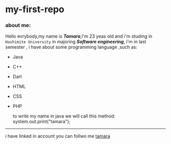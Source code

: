 # my-first-repo
### about me:

Hello evrybody,my name is ***Tamara***,I'm 23 yeas old and i'm studing in `Hashimite University` in majoring ***Software engineering***,
i'm in last semester , i have about some programming language ,such as:
* Java
* C++  
* Dart  
* HTML  
* CSS  
* PHP

  to write my name in java we will call this method:
      system.out.print("tamara");
   
***********
    
i have linked in account you can follwo me [tamara](https://www.linkedin.com/in/tamara-banighanem-348751231/)





